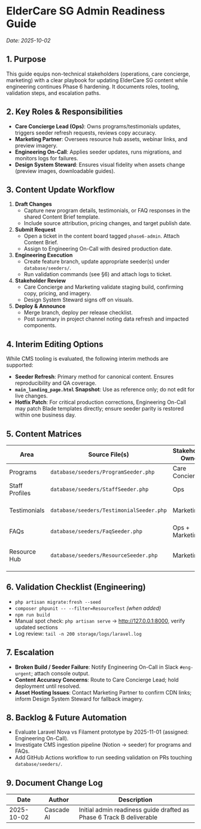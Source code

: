 # ElderCare SG Admin Readiness Guide
_Date: 2025-10-02_

## 1. Purpose
This guide equips non-technical stakeholders (operations, care concierge, marketing) with a clear playbook for updating ElderCare SG content while engineering continues Phase 6 hardening. It documents roles, tooling, validation steps, and escalation paths.

## 2. Key Roles & Responsibilities
- **Care Concierge Lead (Ops)**: Owns programs/testimonials updates, triggers seeder refresh requests, reviews copy accuracy.
- **Marketing Partner**: Oversees resource hub assets, webinar links, and preview imagery.
- **Engineering On-Call**: Applies seeder updates, runs migrations, and monitors logs for failures.
- **Design System Steward**: Ensures visual fidelity when assets change (preview images, downloadable guides).

## 3. Content Update Workflow
1. **Draft Changes**
   - Capture new program details, testimonials, or FAQ responses in the shared Content Brief template.
   - Include source attribution, pricing changes, and target publish date.
2. **Submit Request**
   - Open a ticket in the content board tagged `phase6-admin`. Attach Content Brief.
   - Assign to Engineering On-Call with desired production date.
3. **Engineering Execution**
   - Create feature branch, update appropriate seeder(s) under `database/seeders/`.
   - Run validation commands (see §6) and attach logs to ticket.
4. **Stakeholder Review**
   - Care Concierge and Marketing validate staging build, confirming copy, pricing, and imagery.
   - Design System Steward signs off on visuals.
5. **Deploy & Announce**
   - Merge branch, deploy per release checklist.
   - Post summary in project channel noting data refresh and impacted components.

## 4. Interim Editing Options
While CMS tooling is evaluated, the following interim methods are supported:
- **Seeder Refresh**: Primary method for canonical content. Ensures reproducibility and QA coverage.
- **`main_landing_page.html` Snapshot**: Use as reference only; do not edit for live changes.
- **Hotfix Patch**: For critical production corrections, Engineering On-Call may patch Blade templates directly; ensure seeder parity is restored within one business day.

## 5. Content Matrices
| Area | Source File(s) | Stakeholder Owner | Notes |
|---|---|---|---|
| Programs | `database/seeders/ProgramSeeder.php` | Care Concierge | Pricing, capacity, availability status |
| Staff Profiles | `database/seeders/StaffSeeder.php` | Ops | Credentials, languages, bios |
| Testimonials | `database/seeders/TestimonialSeeder.php` | Marketing | Keep persona diversity; requires consent checkbox |
| FAQs | `database/seeders/FaqSeeder.php` | Ops + Marketing | Tagging affects search filters |
| Resource Hub | `database/seeders/ResourceSeeder.php` | Marketing | External URLs must be vetted; preview images stored under `public/assets/resources/` |

## 6. Validation Checklist (Engineering)
- `php artisan migrate:fresh --seed`
- `composer phpunit -- --filter=ResourceTest` *(when added)*
- `npm run build`
- Manual spot check: `php artisan serve` → http://127.0.0.1:8000, verify updated sections
- Log review: `tail -n 200 storage/logs/laravel.log`

## 7. Escalation
- **Broken Build / Seeder Failure**: Notify Engineering On-Call in Slack `#eng-urgent`; attach console output.
- **Content Accuracy Concerns**: Route to Care Concierge Lead; hold deployment until resolved.
- **Asset Hosting Issues**: Contact Marketing Partner to confirm CDN links; inform Design System Steward for fallback imagery.

## 8. Backlog & Future Automation
- Evaluate Laravel Nova vs Filament prototype by 2025-11-01 (assigned: Engineering On-Call).
- Investigate CMS ingestion pipeline (Notion → seeder) for programs and FAQs.
- Add GitHub Actions workflow to run seeding validation on PRs touching `database/seeders/`.

## 9. Document Change Log
| Date | Author | Description |
|---|---|---|
| 2025-10-02 | Cascade AI | Initial admin readiness guide drafted as Phase 6 Track B deliverable |
